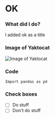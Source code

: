 # OK

### What did I do? 
I added ok as a title

### Image of Yaktocat
![Image of Yaktocat](https://octodex.github.com/images/yaktocat.png)

### Code
```
Import pandas as pd
```
### Check boxes
- [ ] Do stuff
- [ ] Don't do stuff
